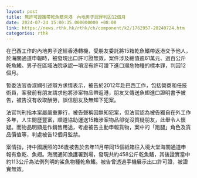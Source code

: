 ```yaml
---
layout: post
title: 無許可證攜帶乾魚鰭來港　內地男子認罪判囚12個月
date: 2024-07-24 15:00:35.000000000 +08:00
link: https://news.rthk.hk/rthk/ch/component/k2/1762957-20240724.htm
categories: rthk
---
```


在巴西工作的內地男子途經香港轉機，受朋友委託將15箱乾魚鰭帶返港交予他人，於海關通道申報時，被發現出口許可證無效，案件涉及總值逾61萬元、過百公斤乾魚鰭。男子在區域法院承認一項沒有許可證下進口瀕危物種的標本罪，判囚12個月。

暫委法官香淑嫻引述辯方求情表示，被告於2012年赴巴西工作，包括營商和任技術員，案發前有朋友請求他將涉案物品帶返港，朋友又傳送魚翅進口證明書予被告，被告沒有收取酬勞，誤信朋友及無知下犯案。

法官判刑指本案屬嚴重罪行，被告聲稱因無知犯案，但法官認為被告獨自在外工作多年，人生閱歷豐富，順道協助運送15箱涉案物品卻從沒質疑朋友，此舉令人懷疑。而物品明顯是作銷售用途，考慮被告主動申報貨物，案中的「跑腿」角色及貨品價值等，判處被告12個月監禁。

案情指，持中國護照的36歲被告於去年11月帶同15個紙箱往入境大堂海關通道申報有魚乾、魚翅。海關通知漁護署到場，發現共約458公斤乾魚鰭，其後證實當中約113公斤為法例列明的鯊魚物種乾魚鰭。被告曾透過手機展示出口許可證，被證實無效。
